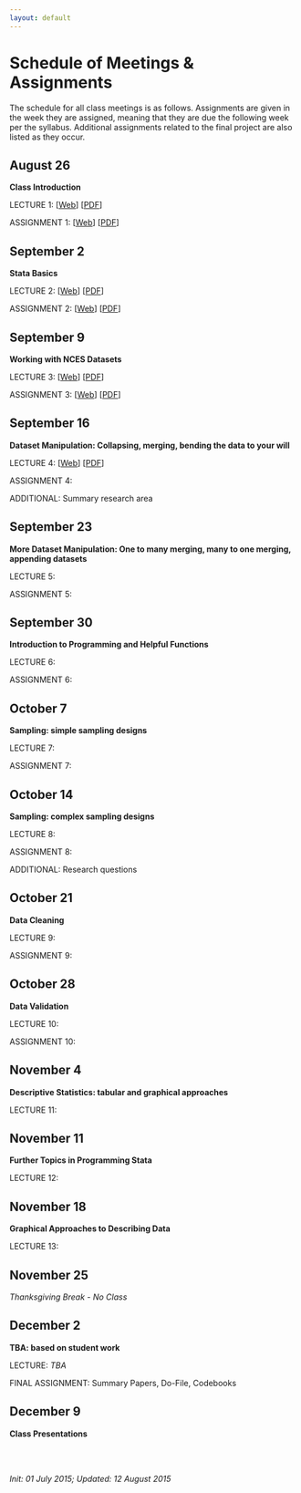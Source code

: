 ```yaml
---
layout: default
---
```


# Schedule of Meetings & Assignments

The schedule for all class meetings is as follows. Assignments are given in the week they are assigned, meaning that they are due the following week per the syllabus. Additional assignments related to the final project are also listed as they occur.

## August 26

**Class Introduction**  

LECTURE 1: [[Web](https://cdn.rawgit.com/btskinner/lpo9951/master/lecture/lecture1_introduction.html)] [[PDF](https://github.com/btskinner/lpo9951/raw/master/lecture/lecture1_introduction.pdf)]  

ASSIGNMENT 1: [[Web](https://cdn.rawgit.com/btskinner/lpo9951/master/assignments/assignment1.html)] [[PDF](https://github.com/btskinner/lpo9951/raw/master/assignments/assignment1.pdf)]  


## September 2

**Stata Basics**

LECTURE 2: [[Web](https://cdn.rawgit.com/btskinner/lpo9951/master/lecture/lecture2_stata_basics.html)] [[PDF](https://github.com/btskinner/lpo9951/raw/master/lecture/lecture2_stata_basics.pdf)]  

ASSIGNMENT 2: [[Web](https://cdn.rawgit.com/btskinner/lpo9951/master/assignments/assignment2.html)] [[PDF](https://github.com/btskinner/lpo9951/raw/master/assignments/assignment2.pdf)]  


## September 9

**Working with NCES Datasets**

LECTURE 3: [[Web](https://cdn.rawgit.com/btskinner/lpo9951/0befc908baf6f6effbc812e4c38e86187bf162a0/lecture/lecture3_nces_datasets.html)]  [[PDF](https://github.com/btskinner/lpo9951/raw/master/lecture/lecture3_nces_datasets.pdf)]  

ASSIGNMENT 3: [[Web](https://cdn.rawgit.com/btskinner/lpo9951/master/assignments/assignment3.html)] [[PDF](https://github.com/btskinner/lpo9951/raw/master/assignments/assignment3.pdf)]

## September 16

**Dataset Manipulation: Collapsing, merging, bending the data to your will**

LECTURE 4: [[Web](https://rawgit.com/btskinner/lpo9951/master/lecture/lecture4_dataset_manipulation.html)]  [[PDF](https://github.com/btskinner/lpo9951/raw/master/lecture/lecture4_dataset_manipulation.pdf)]  

ASSIGNMENT 4:  

ADDITIONAL: Summary research area


## September 23

**More Dataset Manipulation: One to many merging, many to one merging, appending datasets**

LECTURE 5: 

ASSIGNMENT 5:

## September 30

**Introduction to Programming and Helpful Functions**

LECTURE 6: 

ASSIGNMENT 6: 

## October 7

**Sampling: simple sampling designs**

LECTURE 7: 

ASSIGNMENT 7: 


## October 14

**Sampling: complex sampling designs**

LECTURE 8: 

ASSIGNMENT 8:  

ADDITIONAL: Research questions

## October 21

**Data Cleaning**

LECTURE 9: 

ASSIGNMENT 9:

## October 28

**Data Validation**

LECTURE 10: 

ASSIGNMENT 10: 

## November 4

**Descriptive Statistics: tabular and graphical approaches**

LECTURE 11: 


## November 11

**Further Topics in Programming Stata**

LECTURE 12: 

## November 18

**Graphical Approaches to Describing Data**

LECTURE 13: 


## November 25

*Thanksgiving Break - No Class*


## December 2

**TBA: based on student work**

LECTURE: *TBA* 

FINAL ASSIGNMENT: Summary Papers, Do-File, Codebooks

## December 9

**Class Presentations**



<br><br>

*Init: 01 July 2015; Updated: 12 August 2015*

<br>




